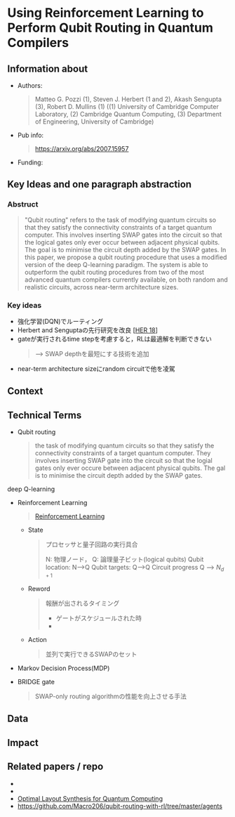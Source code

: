 # Using Reinforcement Learning to Perform Qubit Routing in Quantum Compilers

## Information about
- Authors: 
  > Matteo G. Pozzi (1), Steven J. Herbert (1 and 2), Akash Sengupta (3), Robert D. Mullins (1) ((1) University of Cambridge Computer Laboratory, (2) Cambridge Quantum Computing, (3) Department of Engineering, University of Cambridge)
- Pub info:
  > https://arxiv.org/abs/2007.15957
- Funding:
  > 

## Key Ideas and one paragraph abstraction

### Abstruct
> "Qubit routing" refers to the task of modifying quantum circuits so that they satisfy the connectivity constraints of a target quantum computer. This involves inserting SWAP gates into the circuit so that the logical gates only ever occur between adjacent physical qubits. The goal is to minimise the circuit depth added by the SWAP gates. In this paper, we propose a qubit routing procedure that uses a modified version of the deep Q-learning paradigm. The system is able to outperform the qubit routing procedures from two of the most advanced quantum compilers currently available, on both random and realistic circuits, across near-term architecture sizes.

### Key ideas
- 強化学習(DQN)でルーティング
- Herbert and Senguptaの先行研究を改良 [[HER 18]]
- gateが実行されるtime stepを考慮すると，RLは最適解を判断できない
  > --> SWAP depthを最短にする技術を追加
- near-term architecture sizeにrandom circuitで他を凌駕


## Context

## Technical Terms
- Qubit routing
    > the task of modifying quantum circuits so that they satisfy the connectivity constraints of a target quantum computer.
    > They involves inserting SWAP gate into the circuit so that the logial gates only ever occure between adjacent physical qubits. 
    > The gal is to minimise the circuit depth added by the SWAP gates.

deep Q-learning

- Reinforcement Learning
    > [Reinforcement Learning](/0EJae6qmQ2axwghTgKsLmg)
    - State
        > プロセッサと量子回路の実行具合
        > 
        > N: 物理ノード，
        > Q: 論理量子ビット(logical qubits)
        > Qubit location: N-->Q
        > Qubit targets: Q-->Q
        > Circuit progress Q --> $N_{d+1}$
    - Reword
        > 報酬が出されるタイミング
        > - ゲートがスケジュールされた時
        > - 
    - Action 
        > 並列で実行できるSWAPのセット

- Markov Decision Process(MDP)


- BRIDGE gate
    > SWAP-only routing algorithmの性能を向上させる手法
    > 

## Data

## Impact

## Related papers / repo
- [HER 18]: https://arxiv.org/abs/1812.11619 
- 
- [Optimal Layout Synthesis for Quantum Computing](/G4yhNekWQ2y4dFS8Kdp08A)
- https://github.com/Macro206/qubit-routing-with-rl/tree/master/agents

